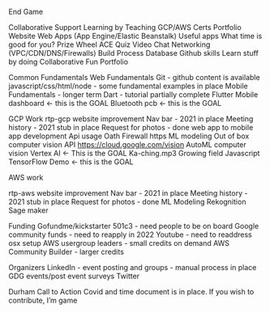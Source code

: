 End Game

Collaborative Support
Learning by Teaching
GCP/AWS Certs
Portfolio
Website
Web Apps (App Engine/Elastic Beanstalk)
Useful apps
What time is good for you?
Prize Wheel
ACE Quiz
Video Chat
Networking (VPC/CDN/DNS/Firewalls)
Build Process
Database
Github skills
Learn stuff by doing
Collaborative 
Fun
Portfolio




Common Fundamentals
Web Fundamentals
Git - github content is available
javascript/css/html/node - some fundamental examples in place
Mobile Fundamentals - longer term
Dart - tutorial partially complete
Flutter 
Mobile dashboard <- this is the GOAL
Bluetooth pcb <- this is the GOAL

GCP Work
rtp-gcp website improvement
Nav bar - 2021 in place
Meeting history - 2021 stub in place
Request for photos - done
web app to mobile app development
Api usage
Oath
Firewall
https
ML modeling
Out of box computer vision API
https://cloud.google.com/vision
AutoML computer vision
Vertex AI <- This is the GOAL
Ka-ching.mp3
Growing field
Javascript TensorFlow Demo <- this is the GOAL

AWS work

	
rtp-aws website improvement
Nav bar - 2021 in place
Meeting history - 2021 stub in place
Request for photos - done
ML Modeling
	Rekognition
	Sage maker

Funding
Gofundme/kickstarter
501c3 - need people to be on board
Google community funds - need to reapply in 2022
Youtube - need to readdress osx setup
AWS usergroup leaders - small credits on demand
AWS Community Builder - larger credits

Organizers
LinkedIn - event posting and groups - manual process in place
GDG events/post event surveys
Twitter

Durham Call to Action
Covid and time 
document is in place.  If you wish to contribute, I’m game


